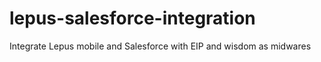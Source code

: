 # lepus-salesforce-integration
Integrate Lepus mobile and Salesforce with EIP and wisdom as midwares
